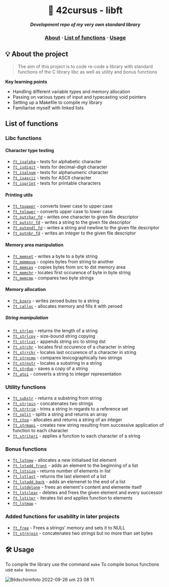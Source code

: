 <h1 align="center">
	🧰 42cursus - libft
</h1>

<p align="center">
	<b><i>Development repo of my very own standard library</i></b><br>
</p>

<h3 align="center">
	<a href="#%EF%B8%8F-about">About</a>
	<span> · </span>
	<a href="#%EF%B8%8F-usage">List of functions</a>
	<span> · </span>
	<a href="#-testing">Usage</a>
</h3>

## 💡 About the project
> The aim of this project is to code re-code a library with standard functions of the C library libc as well as utility and bonus functions

**Key learning points**
  - Handling different variable types and memory allocation
  - Passing on various types of input and typecasting void pointers
  - Setting up a Makefile to compile my library
  - Familiarise myself with linked lists

## List of functions


### Libc functions

#### Character type testing
* [`ft_isalpha`](./src/ft_isalpha.c) - tests for alphabetic character
* [`ft_isdigit`](./src/ft_isdigit.c) - tests for decimal-digit character
* [`ft_isalnum`](./src/ft_isalnum) - tests for alphanumeric character
* [`ft_isascii`](./src/ft_isascii) - tests for ASCII character
* [`ft_isprint`](./src/ft_isprint) - tests for printable characters

#### Printing utils
* [`ft_toupper`](./src/ft_toupper.c) - converts lower case to upper case
* [`ft_tolower`](./src/ft_tolower.c) - converts upper case to lower case
* [`ft_putchar_fd`](./src/ft_putchar_fd.c) - writes one character to given file descriptor
* [`ft_putstr_fd`](./src/ft_putstr_fd.c) - writes a string to the given file descriptor
* [`ft_putendl_fd`](./src/ft_putendl_fd.c) - writes a string and newline to the given file descriptor 
* [`ft_putnbr_fd`](./src/ft_putnbr_fd.c) - writes an integer to the given file descriptor

#### Memory area manipulation
* [`ft_memset`](./src/ft_memset.c) - writes a byte to a byte string
* [`ft_memmove`](./src/ft_memmove.c) - copies bytes from string to another
* [`ft_memcpy`](./src/ft_memcpy.c) - copies bytes from src to dst memory area
* [`ft_memchr`](./src/ft_memchr.c) - locates first occurence of byte in byte string
* [`ft_memcmp`](./src/ft_memcmp.c) - compares two byte strings

#### Memory allocation
* [`ft_bzero`](./src/ft_bzero.c) - writes zeroed butes to a string 
* [`ft_calloc`](./src/ft_calloc.c) - allocates memory and fills it with zeroed 

##### String manipulation
* [`ft_strlen`](./src/ft_strlen) - returns the length of a string
* [`ft_strlcpy`](./src/ft_strlcpy.c) - size-bound string copying
* [`ft_strlcat`](./src/ft_strlcat.c) - appends string src to string dst 
* [`ft_strchr`](./src/ft_strchr.c) - locates first occurence of a character in string
* [`ft_strrchr`](./src/ft_strrchr.c) - locates last occurence of a character in string
* [`ft_strncmp`](./src/ft_strncmp.c) - compares lexicographically two strings
* [`ft_strnstr`](./src/ft_strnstr.c) - locates a substring in a string
* [`ft_strdup`](./src/ft_strdup.c) - saves a copy of a string
* [`ft_atoi`](./src/ft_atoi.c) - converts a string to integer representation

### Utility functions

* [`ft_substr`](./src/ft_substr.c) - returns a substring from string
* [`ft_strjoin`](./src/ft_strjoin.c) - concatenates two strings
* [`ft_strtrim`](./src/ft_strtrim.c) - trims a string in regards to a reference set
* [`ft_split`](./src/ft_split.c) - splits a string and returns an array
* [`ft_itoa`](./src/ft_itoa.c) - allocates and returns a string of an integer
* [`ft_strmapi`](./src/ft_strmapi.c) - creates new string resulting from successive application of function to each character 
* [`ft_striteri`](./src/ft_striteri.c) - applies a function to each character of a string


### Bonus functions

* [`ft_lstnew`](./src/ft_lstnew.c) - allocates a new initialised list element 
* [`ft_lstadd_front`](./src/ft_lstadd_front.c) - adds an element to the beginning of a list
* [`ft_lstsize`](./src/ft_lstsize.c) - returns number of elements in list
* [`ft_lstlast`](./src/ft_lstlast.c) - returns the last element of a list
* [`ft_lstadd_back`](./src/ft_lstadd_back.c) - adds an elemenet to the end of a list
* [`ft_lstdelone`](./src/ft_lstdelone.c) - frees an element's content and elemente itself
* [`ft_lstclear`](./src/ft_lstclear.c) - deletes and frees the given element and every successor
* [`ft_lstiter`](./src/ft_lstiter.c) - iterates list and applies function to elements
* [`ft_lstmap`](./src/ft_lstmap.c) -


### Added functions for usability in later projects

* [`ft_free`](./src/ft_free.c) - Frees a strings' memory and sets it to NULL
* [`ft_strnjoin`](./src/ft_strjoin.c) - concatenates two strings but no more than set bytes


## 🛠️ **Usage**

To compile the library use the command  ``` make ```
To compile bonus functions use ``` make bonus ```
 
![Bildschirmfoto 2022-09-26 um 23 08 11](https://user-images.githubusercontent.com/80644370/192380864-609a3046-6b92-4367-a1a2-87f31d2c0afa.png)

